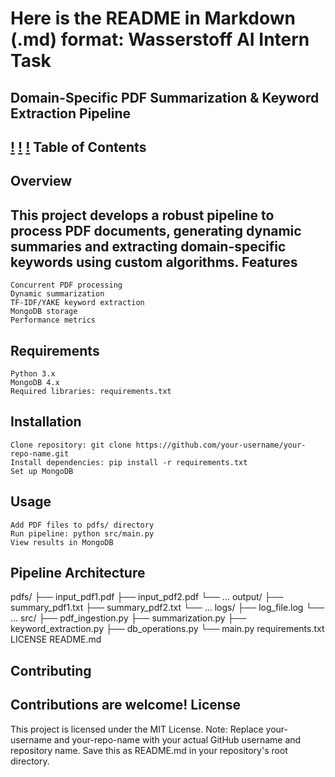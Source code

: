 Here is the README in Markdown (.md) format:
Wasserstoff AI Intern Task
==========================
Domain-Specific PDF Summarization & Keyword Extraction Pipeline
-------------------------------------------------------------
[!]()
[!]()
[!](LICENSE)
Table of Contents
-----------------

Overview
------------
This project develops a robust pipeline to process PDF documents, generating dynamic summaries and extracting domain-specific keywords using custom algorithms.
Features
------------

    Concurrent PDF processing
    Dynamic summarization
    TF-IDF/YAKE keyword extraction
    MongoDB storage
    Performance metrics

Requirements
---------------

    Python 3.x
    MongoDB 4.x
    Required libraries: requirements.txt

Installation
---------------

    Clone repository: git clone https://github.com/your-username/your-repo-name.git
    Install dependencies: pip install -r requirements.txt
    Set up MongoDB

Usage
---------

    Add PDF files to pdfs/ directory
    Run pipeline: python src/main.py
    View results in MongoDB

Pipeline Architecture
-----------------------

pdfs/
  ├── input_pdf1.pdf
  ├── input_pdf2.pdf
  └── ...
output/
  ├── summary_pdf1.txt
  ├── summary_pdf2.txt
  └── ...
logs/
  ├── log_file.log
  └── ...
src/
  ├── pdf_ingestion.py
  ├── summarization.py
  ├── keyword_extraction.py
  ├── db_operations.py
  └── main.py
requirements.txt
LICENSE
README.md

Contributing
---------------
Contributions are welcome!
License
---------
This project is licensed under the MIT License.
Note: Replace your-username and your-repo-name with your actual GitHub username and repository name.
Save this as README.md in your repository's root directory.
